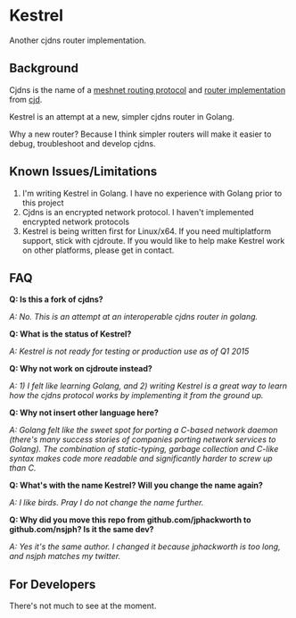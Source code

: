 Kestrel
=======

Another cjdns router implementation.

## Background

Cjdns is the name of a [meshnet routing protocol](https://github.com/cjdelisle/cjdns/blob/master/doc/Whitepaper.md) and [router implementation](https://github.com/cjdelisle/cjdns) from [cjd](https://github.com/cjdelisle).

Kestrel is an attempt at a new, simpler cjdns router in Golang.

Why a new router? Because I think simpler routers will make it easier to debug, troubleshoot and develop cjdns.

## Known Issues/Limitations

1. I'm writing Kestrel in Golang. I have no experience with Golang prior to this project
2. Cjdns is an encrypted network protocol. I haven't implemented encrypted network protocols  
2. Kestrel is being written first for Linux/x64. If you need multiplatform support, stick with cjdroute. If you would like to help make Kestrel work on other platforms, please get in contact.

## FAQ

**Q: Is this a fork of cjdns?**

*A: No. This is an attempt at an interoperable cjdns router in golang.*

**Q: What is the status of Kestrel?** 

*A: Kestrel is not ready for testing or production use as of Q1 2015*

**Q: Why not work on cjdroute instead?**

*A: 1) I felt like learning Golang, and 2) writing Kestrel is a great way to learn how the cjdns protocol works by implementing it from the ground up.*

**Q: Why not insert other language here?**

*A: Golang felt like the sweet spot for porting a C-based network daemon (there's many success stories of companies porting network services to Golang). The combination of static-typing, garbage collection and C-like syntax makes code more readable and significantly harder to screw up than C.*

**Q: What's with the name Kestrel? Will you change the name again?**

*A: I like birds. Pray I do not change the name further.*

**Q: Why did you move this repo from github.com/jphackworth to github.com/nsjph? Is it the same dev?**

*A: Yes it's the same author. I changed it because jphackworth is too long, and nsjph matches my twitter.*

## For Developers

There's not much to see at the moment.
